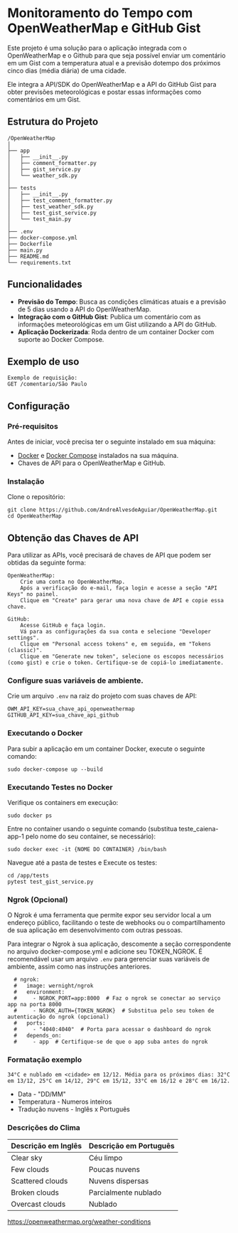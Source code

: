 # Monitoramento do Tempo com OpenWeatherMap e GitHub Gist

Este projeto é uma solução para o aplicação integrada com o OpenWeatherMap e o Github para que seja
possível enviar um comentário em um Gist com a temperatura atual e a previsão dotempo dos próximos cinco dias (média diária) de uma cidade. 

Ele integra a API/SDK do OpenWeatherMap e a API do GitHub Gist para obter previsões meteorológicas e postar essas informações como comentários em um Gist.

## Estrutura do Projeto

```
/OpenWeatherMap
│
├── app
│   ├── __init__.py
│   ├── comment_formatter.py
│   ├── gist_service.py
│   └── weather_sdk.py
│
├── tests
│   ├── __init__.py
│   ├── test_comment_formatter.py
│   ├── test_weather_sdk.py
│   ├── test_gist_service.py
│   └── test_main.py
│
├── .env
├── docker-compose.yml
├── Dockerfile
├── main.py
├── README.md
└── requirements.txt

```

## Funcionalidades

- **Previsão do Tempo**: Busca as condições climáticas atuais e a previsão de 5 dias usando a API do OpenWeatherMap.
- **Integração com o GitHub Gist**: Publica um comentário com as informações meteorológicas em um Gist utilizando a API do GitHub.
- **Aplicação Dockerizada**: Roda dentro de um container Docker com suporte ao Docker Compose.

## Exemplo de uso

```
Exemplo de requisição:
GET /comentario/São Paulo
```

## Configuração

### Pré-requisitos
Antes de iniciar, você precisa ter o seguinte instalado em sua máquina:
- [Docker](https://www.docker.com/) e [Docker Compose](https://docs.docker.com/compose/) instalados na sua máquina.
- Chaves de API para o OpenWeatherMap e GitHub.

### Instalação
Clone o repositório:
```
git clone https://github.com/AndreAlvesdeAguiar/OpenWeatherMap.git
cd OpenWeatherMap
```

## Obtenção das Chaves de API

Para utilizar as APIs, você precisará de chaves de API que podem ser obtidas da seguinte forma:

    OpenWeatherMap:
        Crie uma conta no OpenWeatherMap.
        Após a verificação do e-mail, faça login e acesse a seção "API Keys" no painel.
        Clique em "Create" para gerar uma nova chave de API e copie essa chave.

    GitHub:
        Acesse GitHub e faça login.
        Vá para as configurações da sua conta e selecione "Developer settings".
        Clique em "Personal access tokens" e, em seguida, em "Tokens (classic)".
        Clique em "Generate new token", selecione os escopos necessários (como gist) e crie o token. Certifique-se de copiá-lo imediatamente.


### Configure suas variáveis de ambiente. 

Crie um arquivo ```.env``` na raiz do projeto com suas chaves de API:

```
OWM_API_KEY=sua_chave_api_openweathermap
GITHUB_API_KEY=sua_chave_api_github
```

### Executando o Docker
Para subir a aplicação em um container Docker, execute o seguinte comando:
```
sudo docker-compose up --build
```

### Executando Testes no Docker
Verifique os containers em execução:
```
sudo docker ps
```

Entre no container usando o seguinte comando (substitua teste_caiena-app-1 pelo nome do seu container, se necessário):
```
sudo docker exec -it {NOME DO CONTAINER} /bin/bash
```
Navegue até a pasta de testes e Execute os testes:
```
cd /app/tests
pytest test_gist_service.py
```

### Ngrok (Opcional)
O Ngrok é uma ferramenta que permite expor seu servidor local a um endereço público, facilitando o teste de webhooks ou o compartilhamento de sua aplicação em desenvolvimento com outras pessoas.

Para integrar o Ngrok à sua aplicação, descomente a seção correspondente no arquivo docker-compose.yml e adicione seu TOKEN_NGROK. É recomendável usar um arquivo ```.env``` para gerenciar suas variáveis de ambiente, assim como nas instruções anteriores.

```
  # ngrok:
  #   image: wernight/ngrok
  #   environment:
  #     - NGROK_PORT=app:8000  # Faz o ngrok se conectar ao serviço app na porta 8000
  #     - NGROK_AUTH={TOKEN_NGROK}  # Substitua pelo seu token de autenticação do ngrok (opcional)
  #   ports:
  #     - "4040:4040"  # Porta para acessar o dashboard do ngrok
  #   depends_on:
  #     - app  # Certifique-se de que o app suba antes do ngrok
```

### Formatação exemplo

```
34°C e nublado em <cidade> em 12/12. Média para os próximos dias: 32°C em 13/12, 25°C em 14/12, 29°C em 15/12, 33°C em 16/12 e 28°C em 16/12.
```
- Data - "DD/MM"
- Temperatura - Numeros inteiros
- Tradução nuvens - Inglês x Português 

### Descrições do Clima

| Descrição em Inglês       | Descrição em Português     |
|---------------------------|----------------------------|
| Clear sky                 | Céu limpo                  |
| Few clouds                | Poucas nuvens              |
| Scattered clouds          | Nuvens dispersas           |
| Broken clouds             | Parcialmente nublado       |
| Overcast clouds           | Nublado                    |

https://openweathermap.org/weather-conditions

